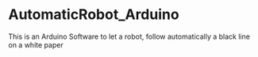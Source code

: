 # AutomaticRobot_Arduino
This is an Arduino Software to let a robot, follow automatically a black line on a white paper
